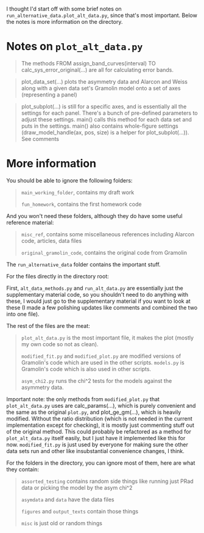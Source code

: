 I thought I'd start off with some brief notes on ```run_alternative_data.plot_alt_data.py```, since that's most important. Below the notes is more information on the directory.
# Notes on ```plot_alt_data.py```
> The methods FROM assign_band_curves(interval) TO calc_sys_error_original(...) are all for calculating error bands.

> plot_data_set(...) plots the asymmetry data and Alarcon and Weiss along with a given data set's Gramolin model onto a set of axes (representing a panel)

> plot_subplot(...) is still for a specific axes, and is essentially all the settings for each panel. There's a bunch of pre-defined parameters to adjust these settings. main() calls this method for each data set and puts in the settings. main() also contains whole-figure settings (draw_model_handle(ax, pos, size) is a helper for plot_subplot(...)). See comments
# More information
You should be able to ignore the following folders:
> ```main_working_folder```, contains my draft work 
> 
> ```fun_homework```, contains the first homework code

And you won't need these folders, although they do have some useful reference material:
> ```misc_ref```, contains some miscellaneous references including Alarcon code, articles, data files 
> 
> ```original_gramolin_code```, contains the original code from Gramolin

The ```run_alternative_data``` folder contains the important stuff.

For the files directly in the directory root:

First, ```alt_data_methods.py``` and ```run_alt_data.py``` are essentially just the supplementary material code, so you shouldn't need to do anything with these, I would just go to the supplementary material if you want to look at these (I made a few polishing updates like comments and combined the two into one file).

The rest of the files are the meat:
> ```plot_alt_data.py``` is the most important file, it makes the plot (mostly my own code so not as clean). 
> 
> ```modified_fit.py``` and ```modified_plot.py``` are modified versions of Gramolin's code which are used in  the other scripts. ```models.py``` is Gramolin's code which is also used in other scripts.
> 
> ```asym_chi2.py``` runs the chi^2 tests for the models against the asymmetry data.

Important note: the only methods from ```modified_plot.py``` that ```plot_alt_data.py``` uses are calc_params(...), which is purely convenient and the same as the original ```plot.py```, and plot_ge_gm(...), which is heavily modified. Without the ratio distribution (which is not needed in the current implementation except for checking), it is mostly just commenting stuff out of the original method. This could probably be refactored as a method for ```plot_alt_data.py``` itself easily, but I just have it implemented like this for now. ```modified_fit.py``` is just used by everyone for making sure the other data sets run and other like insubstantial convenience changes, I think. 

For the folders in the directory, you can ignore most of them, here are what they contain:
> ```assorted_testing``` contains random side things like running just PRad data or picking the model by the asym chi^2
> 
> ```asymdata``` and ```data``` have the data files
> 
> ```figures``` and ```output_texts``` contain those things
> 
> ```misc``` is just old or random things

